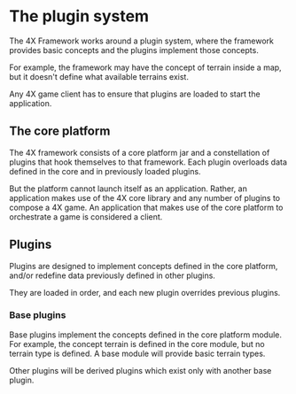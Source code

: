 # The plugin system

The 4X Framework works around a plugin system, where the framework provides basic 
concepts and the plugins implement those concepts.

For example, the framework may have the concept of terrain inside a map, but it doesn't
define what available terrains exist.

Any 4X game client has to ensure that plugins are loaded to start the application.

## The core platform

The 4X framework consists of a core platform jar and a constellation of plugins that
hook themselves to that framework. Each plugin overloads data defined in the core and
in previously loaded plugins.

But the platform cannot launch itself as an application. Rather, an application makes 
use of the 4X core library and any number of plugins to compose a 4X game. An application
that makes use of the core platform to orchestrate a game is considered a client.

## Plugins

Plugins are designed to implement concepts defined in the core platform, and/or redefine
data previously defined in other plugins.

They are loaded in order, and each new plugin overrides previous plugins.

### Base plugins

Base plugins implement the concepts defined in the core platform module. For example, 
the concept terrain is defined in the core module, but no terrain type is defined. A base
module will provide basic terrain types.

Other plugins will be derived plugins which exist only with another base plugin.

